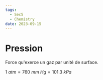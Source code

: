 ```yaml
---
tags:
  - Sec5
  - Chemistry
date: 2023-09-15
---
```


# Pression

Force qu'exerce un gaz par unité de surface.

$1\ atm = 760\ mm\ Hg = 101.3\ kPa$
